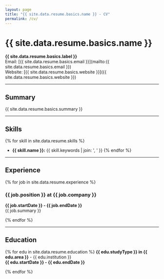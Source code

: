 ```yaml
---
layout: page
title: "{{ site.data.resume.basics.name }} - CV"
permalink: /cv/
---
```


# {{ site.data.resume.basics.name }}
**{{ site.data.resume.basics.label }}**  
Email: [{{ site.data.resume.basics.email }}](mailto:{{ site.data.resume.basics.email }})  
Website: [{{ site.data.resume.basics.website }}]({{ site.data.resume.basics.website }})

---

## Summary
{{ site.data.resume.basics.summary }}

---

## Skills
{% for skill in site.data.resume.skills %}
- **{{ skill.name }}:** {{ skill.keywords | join: ', ' }}
{% endfor %}

---

## Experience
{% for job in site.data.resume.experience %}
### {{ job.position }} at {{ job.company }}
**{{ job.startDate }} - {{ job.endDate }}**  
{{ job.summary }}

{% endfor %}

---

## Education
{% for edu in site.data.resume.education %}
**{{ edu.studyType }} in {{ edu.area }}** - {{ edu.institution }}  
**{{ edu.startDate }} - {{ edu.endDate }}**

{% endfor %}
